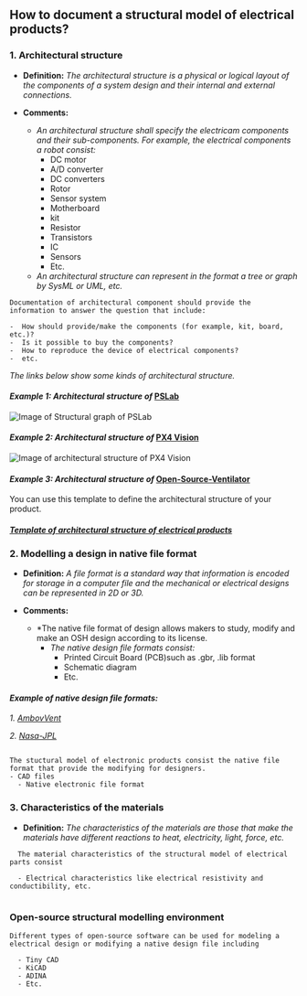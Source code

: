 ## **How to document a structural model of electrical products?**

 ### **1. Architectural structure**

- **Definition:** *The architectural structure is a physical or logical layout of the components of a system design and their internal and external connections.*

- **Comments:**

   - *An architectural structure shall specify the electricam components and their sub-components. For example, the electrical components a robot consist:*
     * DC motor
     * A/D converter
     * DC converters  
     * Rotor
     * Sensor system
     * Motherboard
     * kit
     * Resistor
     * Transistors
     * IC
     * Sensors
     * Etc.
  - *An architectural structure can represent in the format a tree or graph by SysML or UML, etc.*  

 ```
Documentation of architectural component should provide the information to answer the question that include:
 
 -  How should provide/make the components (for example, kit, board, etc.)?  
 -  Is it possible to buy the components?  
 -  How to reproduce the device of electrical components?
 -  etc. 
  ```

*The links below show some kinds of architectural structure.*

#### *Example 1: Architectural structure of* [PSLab](https://pslab.io/) 

![Image of Structural graph of PSLab](https://github.com/OPEN-NEXT/wp2.3_template/blob/main/Sources/Images/Structural_graph.png)

#### *Example 2: Architectural structure of* [PX4 Vision](https://wikifactory.com/+holybro/px4-vision) 

![Image of architectural structure of PX4 Vision](https://github.com/OPEN-NEXT/wp2.3_template/blob/main/Sources/Images/Architecture%20of%20electrical%20structural%20model.jpg)

#### *Example 3: Architectural structure of* [Open-Source-Ventilator](https://github.com/ermtl/Open-Source-Ventilator/blob/master/hardware/datasheets/A4988.pdf) 

You can use this template to define the architectural structure of your product.

#### *[Template of architectural structure of electrical products ](https://app.diagrams.net/#G1oI6ne1JC-2uzSOeJaEgVNyJSjEN41-Xh)*




### **2. Modelling a design in native file format**

- **Definition:** *A file format is a standard way that information is encoded for storage in a computer file and the mechanical or electrical designs can be represented in 2D or 3D.*

- **Comments:**

  - *The native file format of design allows makers to study, modify and make an OSH design according to its license. 
    - *The native design file formats consist:* 
       * Printed Circuit Board (PCB)such as .gbr, .lib format 
       * Schematic diagram 
       * Etc.
  

#### *Example of native design file formats:* 

*1. [AmbovVent](https://github.com/AmboVent-1690-108/AmboVent/tree/master/1-Electronics)*

*2. [Nasa-JPL](https://github.com/nasa-jpl/open-source-rover/tree/master/electrical/pcb/arduino_uno_sheild/gerbers/rev_b)*


  ```
  
  The stuctural model of electronic products consist the native file format that provide the modifying for designers.
  - CAD files
    - Native electronic file format
 
  ```

### **3. Characteristics of the materials**

- **Definition:** *The characteristics of the materials are those that make the materials have different reactions to heat, electricity, light, force, etc.* 


```
  The material characteristics of the structural model of electrical parts consist
  
  - Electrical characteristics like electrical resistivity and conductibility, etc.
 
  ```
  
  
  ### **Open-source structural modelling environment**

```
Different types of open-source software can be used for modeling a electrical design or modifying a native design file including

  - Tiny CAD
  - KiCAD
  - ADINA
  - Etc.
  ```
